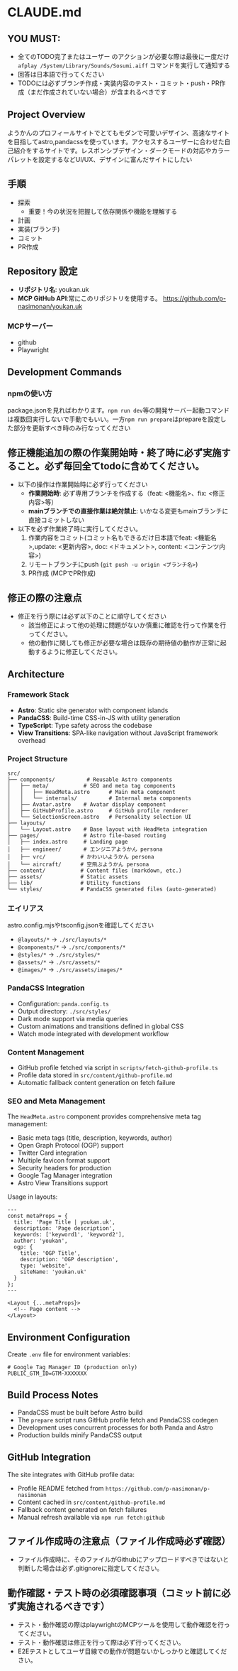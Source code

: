 # CLAUDE.md

## YOU MUST: 
- 全てのTODO完了またはユーザー のアクションが必要な際は最後に一度だけ `afplay /System/Library/Sounds/Sosumi.aiff` コマンドを実行して通知する
- 回答は日本語で行ってください
- TODOには必ずブランチ作成・実装内容のテスト・コミット・push・PR作成（まだ作成されていない場合）が含まれるべきです
  
## Project Overview
ようかんのプロフィールサイトでとてもモダンで可愛いデザイン、高速なサイトを目指してastro,pandacssを使っています。アクセスするユーザーに合わせた自己紹介をするサイトです。レスポンシブデザイン・ダークモードの対応やカラーパレットを設定するなどUI/UX、デザインに富んだサイトにしたい

## 手順
- 探索
  - 重要！今の状況を把握して依存関係や機能を理解する
- 計画
- 実装(ブランチ)
- コミット
- PR作成

## Repository 設定
- **リポジトリ名**: youkan.uk
- **MCP GitHub API**:常にこのリポジトリを使用する。
https://github.com/p-nasimonan/youkan.uk

### MCPサーバー
- github
- Playwright

## Development Commands

### npmの使い方
package.jsonを見ればわかります。`npm run dev`等の開発サーバー起動コマンドは複数回実行しないで手動でもいい。一方`npm run prepare`はprepareを設定した部分を更新すべき時のみ行なってください

## 修正機能追加の際の作業開始時・終了時に必ず実施すること。必ず毎回全てtodoに含めてください。
- 以下の操作は作業開始時に必ず行ってください
  - **作業開始時**: 必ず専用ブランチを作成する（feat: <機能名>、fix: <修正内容>等）
  - **mainブランチでの直接作業は絶対禁止**: いかなる変更もmainブランチに直接コミットしない
- 以下を必ず作業終了時に実行してください。
  1. 作業内容をコミット(コミット名もできるだけ日本語でfeat: <機能名>,update: <更新内容>, doc: <ドキュメント>, content: <コンテンツ内容>)
  2. リモートブランチにpush (`git push -u origin <ブランチ名>`)
  3. PR作成 (MCPでPR作成) 

## 修正の際の注意点
- 修正を行う際には必ず以下のことに順守してください
  - 該当修正によって他の処理に問題がないか慎重に確認を行って作業を行ってください。
  - 他の動作に関しても修正が必要な場合は既存の期待値の動作が正常に起動するように修正してください。

## Architecture

### Framework Stack
- **Astro**: Static site generator with component islands
- **PandaCSS**: Build-time CSS-in-JS with utility generation
- **TypeScript**: Type safety across the codebase
- **View Transitions**: SPA-like navigation without JavaScript framework overhead

### Project Structure
```
src/
├── components/          # Reusable Astro components
│   ├── meta/           # SEO and meta tag components
│   │   ├── HeadMeta.astro      # Main meta component
│   │   └── internals/          # Internal meta components
│   ├── Avatar.astro    # Avatar display component
│   ├── GitHubProfile.astro     # GitHub profile renderer
│   └── SelectionScreen.astro   # Personality selection UI
├── layouts/
│   └── Layout.astro    # Base layout with HeadMeta integration
├── pages/              # Astro file-based routing
│   ├── index.astro     # Landing page
│   ├── engineer/       # エンジニアようかん persona
│   ├── vrc/           # かわいいようかん persona  
│   └── aircraft/      # 空飛ぶようかん persona
├── content/           # Content files (markdown, etc.)
├── assets/            # Static assets
├── lib/               # Utility functions
└── styles/            # PandaCSS generated files (auto-generated)
```

### エイリアス
astro.config.mjsやtsconfig.jsonを確認してください
- `@layouts/*` → `./src/layouts/*`
- `@components/*` → `./src/components/*`
- `@styles/*` → `./src/styles/*`
- `@assets/*` → `./src/assets/*`
- `@images/*` → `./src/assets/images/*`

### PandaCSS Integration
- Configuration: `panda.config.ts`
- Output directory: `./src/styles/`
- Dark mode support via media queries
- Custom animations and transitions defined in global CSS
- Watch mode integrated with development workflow

### Content Management
- GitHub profile fetched via script in `scripts/fetch-github-profile.ts`
- Profile data stored in `src/content/github-profile.md`
- Automatic fallback content generation on fetch failure

### SEO and Meta Management
The `HeadMeta.astro` component provides comprehensive meta tag management:
- Basic meta tags (title, description, keywords, author)
- Open Graph Protocol (OGP) support
- Twitter Card integration  
- Multiple favicon format support
- Security headers for production
- Google Tag Manager integration
- Astro View Transitions support

Usage in layouts:
```astro
---
const metaProps = {
  title: 'Page Title | youkan.uk',
  description: 'Page description',
  keywords: ['keyword1', 'keyword2'],
  author: 'youkan',
  ogp: {
    title: 'OGP Title',
    description: 'OGP description',
    type: 'website',
    siteName: 'youkan.uk'
  }
};
---

<Layout {...metaProps}>
  <!-- Page content -->
</Layout>
```

## Environment Configuration

Create `.env` file for environment variables:
```env
# Google Tag Manager ID (production only)
PUBLIC_GTM_ID=GTM-XXXXXXX
```

## Build Process Notes
- PandaCSS must be built before Astro build
- The `prepare` script runs GitHub profile fetch and PandaCSS codegen
- Development uses concurrent processes for both Panda and Astro
- Production builds minify PandaCSS output

## GitHub Integration
The site integrates with GitHub profile data:
- Profile README fetched from `https://github.com/p-nasimonan/p-nasimonan`
- Content cached in `src/content/github-profile.md`
- Fallback content generated on fetch failures
- Manual refresh available via `npm run fetch:github`

## ファイル作成時の注意点（ファイル作成時必ず確認）
- ファイル作成時に、そのファイルがGithubにアップロードすべきではないと判断した場合は必ず.gitignoreに指定してください。


## 動作確認・テスト時の必須確認事項（コミット前に必ず実施されるべきです）
- テスト・動作確認の際はplaywrightのMCPツールを使用して動作確認を行ってください。
- テスト・動作確認は修正を行って際は必ず行ってください。
- E2Eテストとしてユーザ目線での動作が問題ないかしっかりと確認してください。